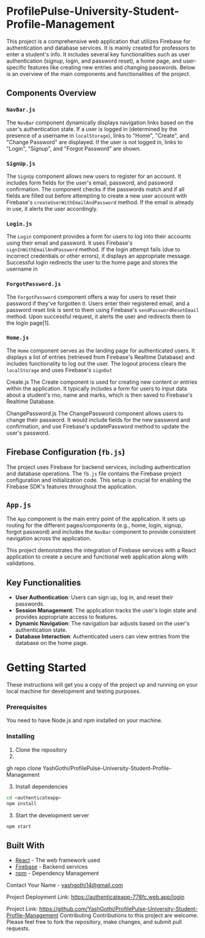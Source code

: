 # ProfilePulse-University-Student-Profile-Management

This project is a comprehensive web application that utilizes Firebase for authentication and database services. It is mainly created for professors to enter a student's info. It includes several key functionalities such as user authentication (signup, login, and password reset), a home page, and user-specific features like creating new entries and changing passwords. Below is an overview of the main components and functionalities of the project.

## Components Overview

### `NavBar.js`

The `NavBar` component dynamically displays navigation links based on the user's authentication state. If a user is logged in (determined by the presence of a username in `localStorage`), links to "Home", "Create", and "Change Password" are displayed. If the user is not logged in, links to "Login", "Signup", and "Forgot Password" are shown.

### `SignUp.js`

The `SignUp` component allows new users to register for an account. It includes form fields for the user's email, password, and password confirmation. The component checks if the passwords match and if all fields are filled out before attempting to create a new user account with Firebase's `createUserWithEmailAndPassword` method. If the email is already in use, it alerts the user accordingly.

### `Login.js`

The `Login` component provides a form for users to log into their accounts using their email and password. It uses Firebase's `signInWithEmailAndPassword` method. If the login attempt fails (due to incorrect credentials or other errors), it displays an appropriate message. Successful login redirects the user to the home page and stores the username in 

### `ForgotPassword.js`

The `ForgotPassword` component offers a way for users to reset their password if they've forgotten it. Users enter their registered email, and a password reset link is sent to them using Firebase's `sendPasswordResetEmail` method. Upon successful request, it alerts the user and redirects them to the login page[1].

### `Home.js`

The `Home` component serves as the landing page for authenticated users. It displays a list of entries (retrieved from Firebase's Realtime Database) and includes functionality to log out the user. The logout process clears the `localStorage` and uses Firebase's `signOut` 

Create.js
The Create component is used for creating new content or entries within the application. It typically includes a form for users to input data about a student's rno, name and marks, which is then saved to Firebase's Realtime Database.

ChangePassword.js
The ChangePassword component allows users to change their password. It would include fields for the new password and confirmation, and use Firebase's updatePassword method to update the user's password.

## Firebase Configuration (`fb.js`)

The project uses Firebase for backend services, including authentication and database operations. The `fb.js` file contains the Firebase project configuration and initialization code. This setup is crucial for enabling the Firebase SDK's features throughout the application.

## `App.js`

The `App` component is the main entry point of the application. It sets up routing for the different pages/components (e.g., home, login, signup, forgot password) and includes the `NavBar` component to provide consistent navigation across the application.

This project demonstrates the integration of Firebase services with a React application to create a secure and functional web application along with validations.

## Key Functionalities

- **User Authentication**: Users can sign up, log in, and reset their passwords.
- **Session Management**: The application tracks the user's login state and provides appropriate access to features.
- **Dynamic Navigation**: The navigation bar adjusts based on the user's authentication state.
- **Database Interaction**: Authenticated users can view entries from the database on the home page.

# Getting Started

These instructions will get you a copy of the project up and running on your local machine for development and testing purposes.

### Prerequisites

You need to have Node.js and npm installed on your machine. 

### Installing

1. Clone the repository
2. 
gh repo clone YashGothi/ProfilePulse-University-Student-Profile-Management

3. Install dependencies
```sh
cd <authenticateapp>
npm install
```
3. Start the development server
```sh
npm start
```
## Built With

* [React](https://reactjs.org/) - The web framework used
* [Firebase](https://firebase.google.com/) - Backend services
* [npm](https://www.npmjs.com/) - Dependency Management

Contact
Your Name - yashgothi14@gmail.com

Project Deployment Link: https://authenticateapp-778fc.web.app/login

Project Link: https://github.com/YashGothi/ProfilePulse-University-Student-Profile-Management
Contributing
Contributions to this project are welcome. Please feel free to fork the repository, make changes, and submit pull requests.
